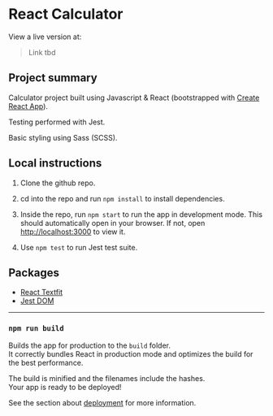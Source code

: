 # React Calculator

View a live version at:

> Link tbd

## Project summary

Calculator project built using Javascript & React (bootstrapped with [Create React App](https://github.com/facebook/create-react-app)).

Testing performed with Jest.

Basic styling using Sass (SCSS).

## Local instructions

1. Clone the github repo.

2. cd into the repo and run `npm install` to install dependencies.

3. Inside the repo, run `npm start` to run the app in development mode. This should automatically open in your browser. If not, open [http://localhost:3000](http://localhost:3000) to view it.

4. Use `npm test` to run Jest test suite.



## Packages

- [React Textfit](https://www.npmjs.com/package/react-textfit)
- [Jest DOM](https://www.npmjs.com/package/@testing-library/jest-dom)

-----

### `npm run build`

Builds the app for production to the `build` folder.\
It correctly bundles React in production mode and optimizes the build for the best performance.

The build is minified and the filenames include the hashes.\
Your app is ready to be deployed!

See the section about [deployment](https://facebook.github.io/create-react-app/docs/deployment) for more information.
